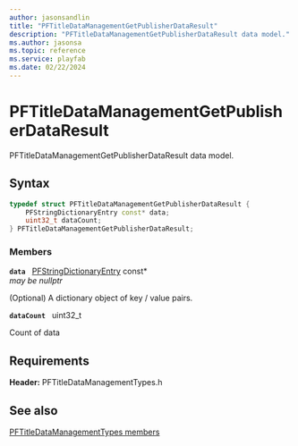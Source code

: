 ```yaml
---
author: jasonsandlin
title: "PFTitleDataManagementGetPublisherDataResult"
description: "PFTitleDataManagementGetPublisherDataResult data model."
ms.author: jasonsa
ms.topic: reference
ms.service: playfab
ms.date: 02/22/2024
---
```


# PFTitleDataManagementGetPublisherDataResult  

PFTitleDataManagementGetPublisherDataResult data model.  

## Syntax  
  
```cpp
typedef struct PFTitleDataManagementGetPublisherDataResult {  
    PFStringDictionaryEntry const* data;  
    uint32_t dataCount;  
} PFTitleDataManagementGetPublisherDataResult;  
```
  
### Members  
  
**`data`** &nbsp; [PFStringDictionaryEntry](../../pftypes/structs/pfstringdictionaryentry.md) const*  
*may be nullptr*  
  
(Optional) A dictionary object of key / value pairs.
  
**`dataCount`** &nbsp; uint32_t  
  
Count of data
  
  
## Requirements  
  
**Header:** PFTitleDataManagementTypes.h
  
## See also  
[PFTitleDataManagementTypes members](../pftitledatamanagementtypes_members.md)  

  
  
